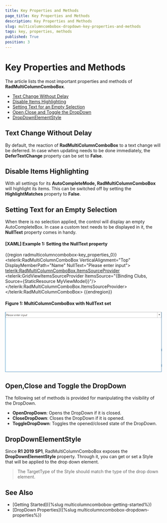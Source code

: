 ```yaml
---
title: Key Properties and Methods
page_title: Key Properties and Methods
description: Key Properties and Methods
slug: multicolumncombobox-dropdown-key-properties-and-methods
tags: key, properties, methods
published: True
position: 3
---
```


# Key Properties and Methods

The article lists the most important properties and methods of __RadMultiColumnComboBox__.

* [Text Change Without Delay](#text-change-without-delay)
* [Disable Items Highlighting](#disable-items-highlighting)
* [Setting Text for an Empty Selection](#setting-text-for-an-empty-selection)
* [Open,Close and Toggle the DropDown](#open,close-and-toggle-the-dropdown)
* [DropDownElementStyle](#dropdownelementstyle)

## Text Change Without Delay

By default, the reaction of __RadMultiColumnComboBox__ to a text change will be deferred. In case when updating needs to be done immediately, the __DeferTextChange__ property can be set to __False__.

## Disable Items Highlighting 

With all settings for its __AutoCompleteMode, RadMultiColumnComboBox__ will highlight its items. This can be switched off by setting the __HighlightMatches__ property to __False__.

## Setting Text for an Empty Selection

When there is no selection applied, the control will display an empty AutoCompleteBox. In case a custom text needs to be displayed in it, the __NullText__ property comes in handy.

#### __[XAML] Example 1: Setting the NullText property__
{{region radmulticolumncombobox-key_properties_0}}
	<telerik:RadMultiColumnComboBox VerticalAlignment="Top" DisplayMemberPath="Name" 
                                         NullText="Please enter input">
            <telerik:RadMultiColumnComboBox.ItemsSourceProvider>
                <telerik:GridViewItemsSourceProvider ItemsSource="{Binding Clubs, Source={StaticResource MyViewModel}}"/>
            </telerik:RadMultiColumnComboBox.ItemsSourceProvider>
        </telerik:RadMultiColumnComboBox>
{{endregion}}

#### __Figure 1: MultiColumnComboBox with NullText set__
![MultiColumnComboBox with NullText set](images/MultiColumnComboBox_KeyProperties_01.png)

## Open,Close and Toggle the DropDown

The following set of methods is provided for manipulating the visibility of the DropDown.

* __OpenDropDown__: Opens the DropDown if it is closed.
* __CloseDropDown__: Closes the DropDown if it is opened.
* __ToggleDropDown__: Toggles the opened/closed state of the DropDown.

## DropDownElementStyle

Since __R1 2019 SP1__, RadMultiColumnComboBox exposes the __DropDownElementStyle__ property. Through it, you can get or set a Style that will be applied to the drop down element.

> The TargetType of the Style should match the type of the drop down element.

## See Also

* [Getting Started]({%slug multicolumncombobox-getting-started%})
* [DropDown Properties]({%slug multicolumncombobox-dropdown-properties%})